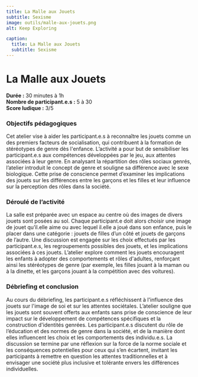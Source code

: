 ```yaml
---
title: La Malle aux Jouets
subtitle: Sexisme
image: outils/malle-aux-jouets.png
alt: Keep Exploring

caption:
  title: La Malle aux Jouets
  subtitle: Sexisme
---
```

# La Malle aux Jouets
**Durée :** 30 minutes à 1h  
**Nombre de participant.e.s :** 5 à 30  
**Score ludique :** 3/5

### Objectifs pédagogiques
Cet atelier vise à aider les participant.e.s à reconnaître les jouets comme un des premiers facteurs de socialisation, qui contribuent à la formation de stéréotypes de genre dès l'enfance. L’activité a pour but de sensibiliser les participant.e.s aux compétences développées par le jeu, aux attentes associées à leur genre. En analysant la répartition des rôles sociaux genrés, l’atelier introduit le concept de genre et souligne sa différence avec le sexe biologique. Cette prise de conscience permet d’examiner les implications des jouets sur les différences entre les garçons et les filles et leur influence sur la perception des rôles dans la société.

### Déroulé de l’activité
La salle est préparée avec un espace au centre où des images de divers jouets sont posées au sol. Chaque participant.e doit alors choisir une image de jouet qu’il.elle aime ou avec lequel il.elle a joué dans son enfance, puis le placer dans une catégorie : jouets de filles d’un côté et jouets de garçons de l’autre. Une discussion est engagée sur les choix effectués par les participant.e.s, les regroupements possibles des jouets, et les implications associées à ces jouets. L’atelier explore comment les jouets encouragent les enfants à adopter des comportements et rôles d'adultes, renforçant ainsi les stéréotypes de genre (par exemple, les filles jouant à la maman ou à la dinette, et les garçons jouant à la compétition avec des voitures).

### Débriefing et conclusion
Au cours du débriefing, les participant.e.s réfléchissent à l'influence des jouets sur l'image de soi et sur les attentes sociétales. L’atelier souligne que les jouets sont souvent offerts aux enfants sans prise de conscience de leur impact sur le développement de compétences spécifiques et la construction d'identités genrées. Les participant.e.s discutent du rôle de l’éducation et des normes de genre dans la société, et de la manière dont elles influencent les choix et les comportements des individu.e.s. La discussion se termine par une réflexion sur la force de la norme sociale et les conséquences potentielles pour ceux qui s’en écartent, invitant les participants à remettre en question les attentes traditionnelles et à envisager une société plus inclusive et tolérante envers les différences individuelles.
